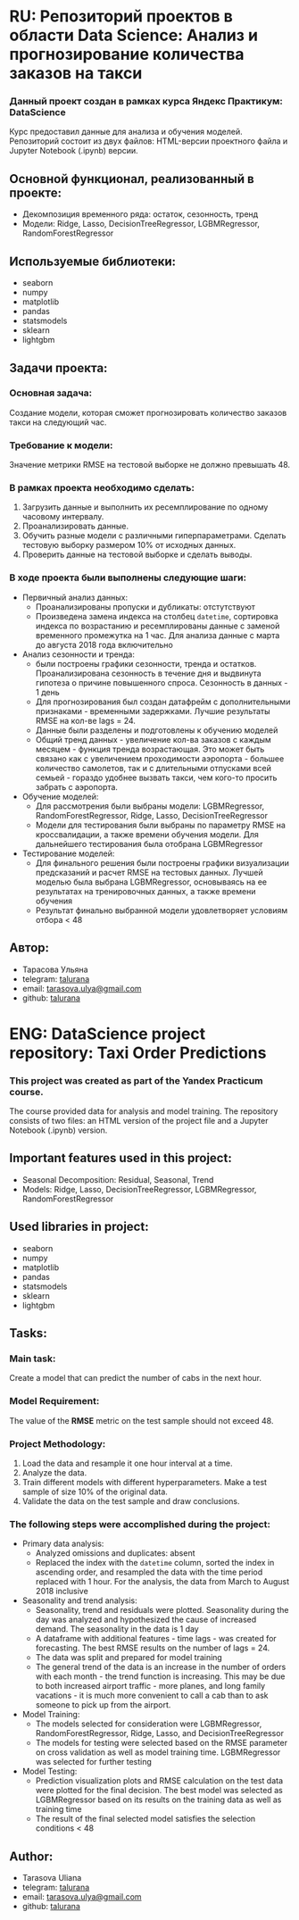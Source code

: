 # RU: Репозиторий проектов в области Data Science: Анализ и прогнозирование количества заказов на такси

### Данный проект создан в рамках курса Яндекс Практикум: DataScience

Курс предоставил данные для анализа и обучения моделей. Репозиторий состоит из двух файлов: HTML-версии проектного файла и Jupyter Notebook (.ipynb) версии.

## Основной функционал, реализованный в проекте:
- Декомпозиция временного ряда: остаток, сезонность, тренд
- Модели: Ridge, Lasso, DecisionTreeRegressor, LGBMRegressor, RandomForestRegressor

## Используемые библиотеки:
- seaborn
- numpy
- matplotlib
- pandas
- statsmodels
- sklearn
- lightgbm

## Задачи проекта:

### Основная задача:
Создание модели, которая сможет прогнозировать количество заказов такси на следующий час.

### Требование к модели:
Значение метрики RMSE на тестовой выборке не должно превышать 48.

### В рамках проекта необходимо сделать:
1. Загрузить данные и выполнить их ресемплирование по одному часовому интервалу.
2. Проанализировать данные.
3. Обучить разные модели с различными гиперпараметрами. Сделать тестовую выборку размером 10% от исходных данных.
4. Проверить данные на тестовой выборке и сделать выводы.

### В ходе проекта были выполнены следующие шаги:
- Первичный анализ данных:
    - Проанализированы пропуски и дубликаты: отстутствуют
    - Произведена замена индекса на столбец `datetime`, сортировка индекса по возрастанию и ресемплированы данные с заменой временного промежутка на 1 час. Для анализа данные с марта до августа 2018 года включительно
- Анализ сезонности и тренда:
    - были построены графики сезонности, тренда и остатков. Проанализирована сезонность в течение дня и выдвинута гипотеза о причине повышенного спроса. Сезонность в данных - 1 день
    - Для прогнозирования был создан датафрейм с дополнительными признаками - временными задержками. Лучшие результаты RMSE на кол-ве lags = 24.
    - Данные были разделены и подготовлены к обучению моделей
    - Общий тренд данных - увеличение кол-ва заказов с каждым месяцем - функция тренда возрастающая. Это может быть связано как с увеличением проходимости аэропорта - большее количество самолетов, так и с длительными отпусками всей семьей - гораздо удобнее вызвать такси, чем кого-то просить забрать с аэропорта.
- Обучение моделей:
    - Для рассмотрения были выбраны модели: LGBMRegressor, RandomForestRegressor, Ridge, Lasso, DecisionTreeRegressor
    - Модели для тестирования были выбраны по параметру RMSE на кроссвалидации, а также времени обучения модели. Для дальнейшего тестирования была отобрана LGBMRegressor
- Тестирование моделей:
    - Для финального решения были построены графики визуализации предсказаний и расчет RMSE на тестовых данных. Лучшей моделью была выбрана LGBMRegressor, основываясь на ее результатах на тренировочных данных, а также времени обучения
    - Результат финально выбранной модели удовлетворяет условиям отбора < 48

## Автор:

- Тарасова Ульяна
- telegram: [talurana](https://t.me/talurana)
- email: tarasova.ulya@gmail.com
- github: [talurana](https://github.com/talurana)

# ENG: DataScience project repository: Taxi Order Predictions

### This project was created as part of the Yandex Practicum course.

The course provided data for analysis and model training. The repository consists of two files: an HTML version of the project file and a Jupyter Notebook (.ipynb) version.

## Important features used in this project:
- Seasonal Decomposition: Residual, Seasonal, Trend
- Models: Ridge, Lasso, DecisionTreeRegressor, LGBMRegressor, RandomForestRegressor

## Used libraries in project:
- seaborn
- numpy
- matplotlib
- pandas
- statsmodels
- sklearn
- lightgbm

## Tasks:

### **Main task:** 
Create a model that can predict the number of cabs in the next hour.

### Model Requirement:
The value of the **RMSE** metric on the test sample should not exceed 48.

### Project Methodology:
1. Load the data and resample it one hour interval at a time.
2. Analyze the data.
3. Train different models with different hyperparameters. Make a test sample of size 10% of the original data.
4. Validate the data on the test sample and draw conclusions.

### The following steps were accomplished during the project:
- Primary data analysis:
    - Analyzed omissions and duplicates: absent
    - Replaced the index with the `datetime` column, sorted the index in ascending order, and resampled the data with the time period replaced with 1 hour. For the analysis, the data from March to August 2018 inclusive
- Seasonality and trend analysis:
    - Seasonality, trend and residuals were plotted. Seasonality during the day was analyzed and hypothesized the cause of increased demand. The seasonality in the data is 1 day
    - A dataframe with additional features - time lags - was created for forecasting. The best RMSE results on the number of lags = 24.
    - The data was split and prepared for model training
    - The general trend of the data is an increase in the number of orders with each month - the trend function is increasing. This may be due to both increased airport traffic - more planes, and long family vacations - it is much more convenient to call a cab than to ask someone to pick up from the airport.
- Model Training:
    - The models selected for consideration were LGBMRegressor, RandomForestRegressor, Ridge, Lasso, and DecisionTreeRegressor
    - The models for testing were selected based on the RMSE parameter on cross validation as well as model training time. LGBMRegressor was selected for further testing
- Model Testing:
    - Prediction visualization plots and RMSE calculation on the test data were plotted for the final decision. The best model was selected as LGBMRegressor based on its results on the training data as well as training time
    - The result of the final selected model satisfies the selection conditions < 48

## Author:

- Tarasova Uliana
- telegram: [talurana](https://t.me/talurana)
- email: tarasova.ulya@gmail.com
- github: [talurana](https://github.com/talurana)
